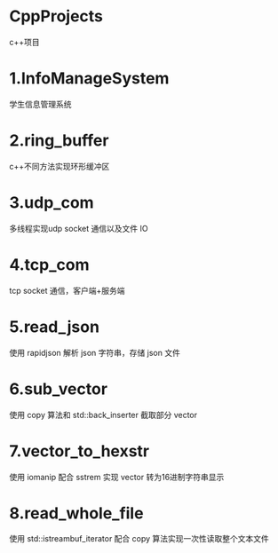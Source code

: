 # CppProjects
c++项目

# 1.InfoManageSystem

学生信息管理系统

# 2.ring_buffer

c++不同方法实现环形缓冲区

# 3.udp_com

多线程实现udp socket 通信以及文件 IO

# 4.tcp_com

tcp socket 通信，客户端+服务端

# 5.read_json

使用 rapidjson 解析 json 字符串，存储 json 文件

# 6.sub_vector

使用 copy 算法和 std::back_inserter 截取部分 vector

# 7.vector_to_hexstr

使用 iomanip 配合 sstrem 实现 vector 转为16进制字符串显示

# 8.read_whole_file

使用  std::istreambuf_iterator 配合 copy 算法实现一次性读取整个文本文件